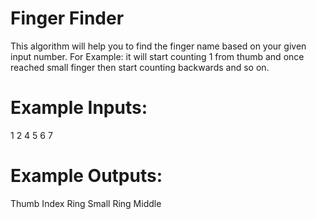 # Finger Finder

This algorithm will help you to find the finger name based on your given input number.
For Example: it will start counting 1 from thumb and once reached small finger then start counting backwards and so on.

# Example Inputs:
1
2
4
5
6
7

# Example Outputs:
Thumb
Index
Ring
Small
Ring
Middle

